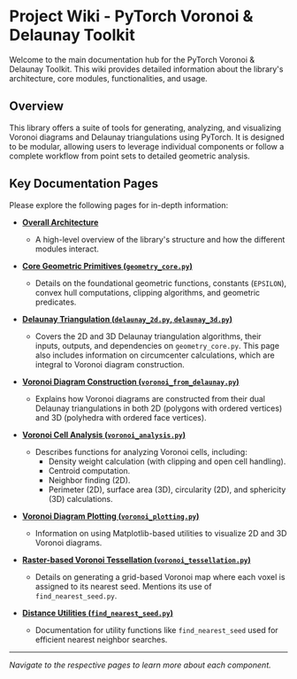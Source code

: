 # Project Wiki - PyTorch Voronoi & Delaunay Toolkit

Welcome to the main documentation hub for the PyTorch Voronoi & Delaunay Toolkit. This wiki provides detailed information about the library's architecture, core modules, functionalities, and usage.

## Overview

This library offers a suite of tools for generating, analyzing, and visualizing Voronoi diagrams and Delaunay triangulations using PyTorch. It is designed to be modular, allowing users to leverage individual components or follow a complete workflow from point sets to detailed geometric analysis.

## Key Documentation Pages

Please explore the following pages for in-depth information:

*   **[Overall Architecture](./architecture.md)**
    *   A high-level overview of the library's structure and how the different modules interact.

*   **[Core Geometric Primitives (`geometry_core.py`)](./geometry_core.md)**
    *   Details on the foundational geometric functions, constants (`EPSILON`), convex hull computations, clipping algorithms, and geometric predicates.

*   **[Delaunay Triangulation (`delaunay_2d.py`, `delaunay_3d.py`)](./delaunay.md)**
    *   Covers the 2D and 3D Delaunay triangulation algorithms, their inputs, outputs, and dependencies on `geometry_core.py`. This page also includes information on circumcenter calculations, which are integral to Voronoi diagram construction.

*   **[Voronoi Diagram Construction (`voronoi_from_delaunay.py`)](./voronoi_construction.md)**
    *   Explains how Voronoi diagrams are constructed from their dual Delaunay triangulations in both 2D (polygons with ordered vertices) and 3D (polyhedra with ordered face vertices).

*   **[Voronoi Cell Analysis (`voronoi_analysis.py`)](./voronoi_analysis.md)**
    *   Describes functions for analyzing Voronoi cells, including:
        *   Density weight calculation (with clipping and open cell handling).
        *   Centroid computation.
        *   Neighbor finding (2D).
        *   Perimeter (2D), surface area (3D), circularity (2D), and sphericity (3D) calculations.

*   **[Voronoi Diagram Plotting (`voronoi_plotting.py`)](./voronoi_plotting.md)**
    *   Information on using Matplotlib-based utilities to visualize 2D and 3D Voronoi diagrams.

*   **[Raster-based Voronoi Tessellation (`voronoi_tessellation.py`)](./tessellation.md)**
    *   Details on generating a grid-based Voronoi map where each voxel is assigned to its nearest seed. Mentions its use of `find_nearest_seed.py`.

*   **[Distance Utilities (`find_nearest_seed.py`)](./distance_utils.md)**
    *   Documentation for utility functions like `find_nearest_seed` used for efficient nearest neighbor searches.

---
*Navigate to the respective pages to learn more about each component.*
